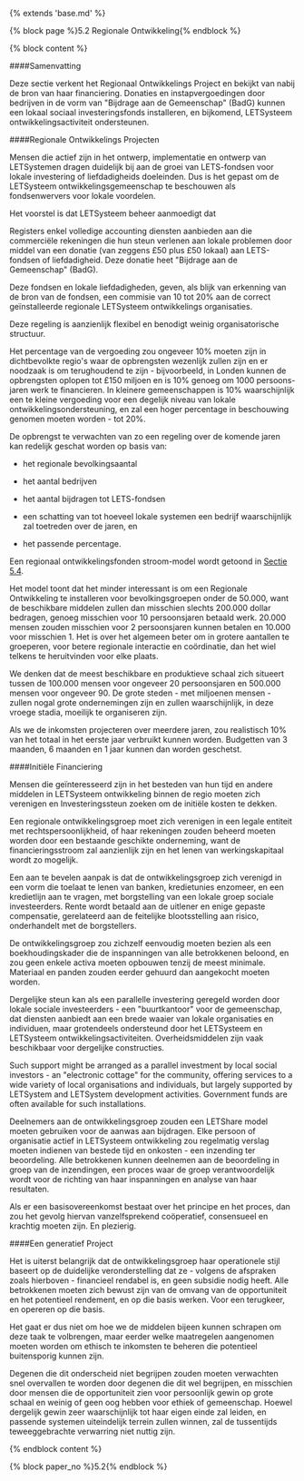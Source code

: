 {% extends 'base.md' %}

{% block page %}5.2 Regionale Ontwikkeling{% endblock %}

{% block content %}

####Samenvatting

Deze sectie verkent het Regionaal Ontwikkelings Project en bekijkt van 
nabij de bron van haar financiering. Donaties en instapvergoedingen door
bedrijven in de vorm van "Bijdrage aan de Gemeenschap" (BadG) kunnen een
lokaal sociaal investeringsfonds installeren, en bijkomend, LETSysteem 
ontwikkelingsactiviteit ondersteunen.

####Regionale Ontwikkelings Projecten

Mensen die actief zijn in het ontwerp, implementatie en ontwerp van 
LETSystemen dragen duidelijk bij aan de groei van LETS-fondsen 
voor lokale investering of liefdadigheids doeleinden. Dus is het 
gepast om de LETSysteem ontwikkelingsgemeenschap te 
beschouwen als fondsenwervers voor lokale voordelen.

Het voorstel is dat LETSysteem beheer aanmoedigt dat

Registers enkel volledige accounting diensten aanbieden aan die 
commerciële rekeningen die hun steun verlenen aan lokale problemen
door middel van een donatie (van zeggens £50 plus £50 lokaal)
aan LETS-fondsen of liefdadigheid. Deze donatie heet 
"Bijdrage aan de Gemeenschap" (BadG).

Deze fondsen en lokale liefdadigheden, geven, als blijk van erkenning 
van de bron van de fondsen, een commisie van 10 tot
20% aan de correct geïnstalleerde regionale LETSysteem ontwikkelings 
organisaties. 

Deze regeling is aanzienlijk flexibel en benodigt weinig organisatorische
structuur. 

Het percentage van de vergoeding zou ongeveer 10% moeten zijn in dichtbevolkte
regio's waar de opbrengsten wezenlijk zullen zijn en er noodzaak is om terughoudend
te zijn - bijvoorbeeld, in Londen kunnen de opbrengsten oplopen tot £150 miljoen
en is 10% genoeg om 1000 persoons-jaren werk te financieren. In kleinere 
gemeenschappen is 10% waarschijnlijk een te kleine vergoeding voor een degelijk
niveau van lokale ontwikkelingsondersteuning, en zal een hoger percentage in
beschouwing genomen moeten worden - tot 20%.

De opbrengst te verwachten van zo een regeling over de komende jaren kan 
redelijk geschat worden op basis van:

* het regionale bevolkingsaantal

* het aantal bedrijven

* het aantal bijdragen tot LETS-fondsen

* een schatting van tot hoeveel lokale systemen een bedrijf waarschijnlijk 
zal toetreden over de jaren, en

* het passende percentage.

Een regionaal ontwikkelingsfonden stroom-model wordt getoond 
in [Sectie 5.4](5.4.html). 

Het model toont dat het minder interessant is om een Regionale Ontwikkeling te 
installeren voor bevolkingsgroepen onder de 50.000, want de beschikbare middelen
zullen dan misschien slechts 200.000 dollar bedragen, genoeg misschien voor 10 
persoonsjaren betaald werk. 20.000 mensen zouden misschien voor 2 persoonsjaren 
kunnen betalen en 10.000 voor misschien 1. Het is over het algemeen beter om 
in grotere aantallen te groeperen, voor betere regionale interactie en coördinatie,
dan het wiel telkens te heruitvinden voor elke plaats.

We denken dat de meest beschikbare en produktieve schaal zich situeert tussen 
de 100.000 mensen voor ongeveer 20 persoonsjaren en 500.000 mensen voor 
ongeveer 90. 
De grote steden - met miljoenen mensen - zullen nogal grote ondernemingen zijn en 
zullen waarschijnlijk, in deze vroege stadia, moeilijk te organiseren zijn. 

Als we de inkomsten projecteren over meerdere jaren, zou realistisch 10% van het
totaal in het eerste jaar verbruikt kunnen worden. Budgetten van 3 maanden, 6 maanden
en 1 jaar kunnen dan worden geschetst.

####Initiële Financiering

Mensen die geïnteresseerd zijn in het besteden van hun tijd en andere middelen 
in LETSysteem ontwikkeling binnen de regio moeten zich verenigen en 
Investeringssteun zoeken om de initiële kosten te dekken.

Een regionale ontwikkelingsgroep moet zich verenigen in een legale entiteit
met rechtspersoonlijkheid, of haar rekeningen zouden beheerd moeten worden 
door een bestaande geschikte onderneming, want de financieringsstroom zal
aanzienlijk zijn en het lenen van werkingskapitaal wordt zo mogelijk.

Een aan te bevelen aanpak is dat de ontwikkelingsgroep zich verenigd in een
vorm die toelaat te lenen van banken, kredietunies enzomeer, en een kredietlijn
aan te vragen, met borgstelling van een lokale groep sociale investeerders. 
Rente wordt betaald aan de uitlener en enige gepaste compensatie, gerelateerd
aan de feitelijke blootsstelling aan risico, onderhandelt met de borgstellers.

De ontwikkelingsgroep zou zichzelf eenvoudig moeten bezien als een boekhoudingskader
die de inspanningen van alle betrokkenen beloond, en zou geen enkele activa 
moeten opbouwen tenzij de meest minimale. Materiaal en panden zouden eerder 
gehuurd dan aangekocht moeten worden.

Dergelijke steun kan als een parallelle investering geregeld worden door
lokale sociale investeerders - een "buurtkantoor" voor de gemeenschap, 
dat diensten aanbiedt aan een brede waaier van lokale organisaties en 
individuen, maar grotendeels ondersteund door het LETSysteem en LETSysteem
ontwikkelingsactiviteiten. Overheidsmiddelen zijn vaak beschikbaar voor 
dergelijke constructies. 

Such support might be arranged as a parallel investment by local social 
investors - an "electronic cottage" for the community, offering services to 
a wide variety of local organisations and individuals, but largely supported 
by LETSystem and LETSystem development activities. Government funds 
are often available for such installations. 

Deelnemers aan de ontwikkelingsgroep zouden een LETShare model moeten gebruiken
voor de aanwas aan bijdragen. Elke persoon of organisatie actief in LETSysteem
ontwikkeling zou regelmatig verslag moeten indienen van bestede tijd en 
onkosten - een inzending ter beoordeling. Alle betrokkenen kunnen deelnemen 
aan de beoordeling in groep van de inzendingen, een proces waar de groep 
verantwoordelijk wordt voor de richting van haar inspanningen en analyse van 
haar resultaten.

Als er een basisovereenkomst bestaat over het principe en het proces, dan zou
het gevolg hiervan vanzelfsprekend coöperatief, consensueel en krachtig moeten
zijn. En plezierig. 

####Een generatief Project

Het is uiterst belangrijk dat de ontwikkelingsgroep haar operationele stijl 
baseert op de duidelijke veronderstelling dat ze - volgens de afspraken zoals
hierboven - financieel rendabel is, en geen subsidie nodig heeft. Alle
betrokkenen moeten zich bewust zijn van de omvang van de opportuniteit en 
het potentieel rendement, en op die basis werken.
Voor een terugkeer, en opereren op die basis.

Het gaat er dus niet om hoe we de middelen bijeen kunnen schrapen om deze
taak te volbrengen, maar eerder welke maatregelen aangenomen moeten worden
om ethisch te inkomsten te beheren die potentieel buitensporig kunnen zijn.

Degenen die dit onderscheid niet begrijpen zouden moeten verwachten snel
overvallen te worden door degenen die dit wel begrijpen, en misschien door
mensen die de opportuniteit zien voor persoonlijk gewin op grote schaal en
weinig of geen oog hebben voor ethiek of gemeenschap. Hoewel dergelijk gewin 
zeer waarschijnlijk tot haar eigen einde zal leiden, en passende systemen 
uiteindelijk terrein zullen winnen, zal de tussentijds teweeggebrachte verwarring
niet nuttig zijn. 

{% endblock content %}

{% block paper_no %}5.2{% endblock %}


